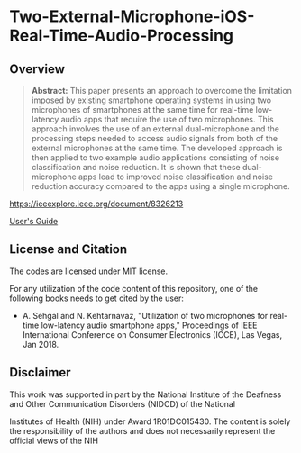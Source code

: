 # Two-External-Microphone-iOS-Real-Time-Audio-Processing

## Overview

> **Abstract:** This paper presents an approach to overcome the limitation imposed by existing smartphone operating systems in using two microphones of smartphones at the same time for real-time low-latency audio apps that require the use of two microphones. This approach involves the use of an external dual-microphone and the processing steps needed to access audio signals from both of the external microphones at the same time. The developed approach is then applied to two example audio applications consisting of noise classification and noise reduction. It is shown that these dual-microphone apps lead to improved noise classification and noise reduction accuracy compared to the apps using a single microphone.

https://ieeexplore.ieee.org/document/8326213

[User's Guide](Users-Guide-iOS-TwoExternalMics.pdf)

## License and Citation
The codes are licensed under MIT license.

For any utilization of the code content of this repository, one of the following books needs to get cited by the user:
- A. Sehgal and N. Kehtarnavaz, "Utilization of two microphones for real-time low-latency audio smartphone apps," Proceedings of IEEE International Conference on Consumer Electronics (ICCE), Las Vegas, Jan 2018.

## Disclaimer
This work was supported in part by the National Institute of the Deafness and Other Communication Disorders (NIDCD) of the National

Institutes of Health (NIH) under Award 1R01DC015430. The content is solely the responsibility of the authors and does not necessarily represent the official views of the NIH
